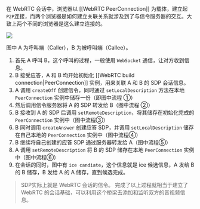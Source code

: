在 WebRTC 会话中，浏览器以 [[WebRTC PeerConnection]] 为载体，建立起 `P2P`连接，而两个浏览器是如何建立关联关系就涉及到了与信令服务器的交互。大致上两个不同的浏览器是这么建立连接的。

![](http://cdn.liwuhou.cn/blog/202302052228185.png)

图中 A 为呼叫端（Caller），B 为被呼叫端（Callee）。

1. 首先 A 呼叫 B，这个呼叫的过程，一般使用 `WebSocket` 通信，让对方收到信息。
2. B 接受应答，A 和 B 均开始初始化 [[WebRTC build connection|PeerConnection]] 实例，用来关联 A 和 B 的 SDP 会话信息。
3. A 调用 `createOff` 创建信令，同时通过 `setLocalDescription` 方法在本地 `PeerConnection` 实例中储存一份（即图中流程 ①）
4. 然后调用信令服务器将 A 的 SDP 转发给 B（图中流程 ②）
5. B 接收到 A 的 SDP 后调用 `setRemoteDescription`，将其储存在初始化完成的 `PeerConnection` 实例中（图中流程③）
6. B 同时调用 `createAnswer` 创建应答 SDP，并调用 `setLocalDescription` 储存在自己本地的 `PeerConnection` 实例中（图中流程④）
7. B 继续将自己创建的应答 SDP 通过服务器转发给 A（图中流程⑤）
8. A 调用 `setRemoteDescription` 将 B 的 SDP 储存在本地 `PeerConnection` 实例中（图中流程⑥）
9. 在会话的同时，图中有 `ice candiate`，这个信息就是 ice 候选信息，A 发给 B 的 B 储存，B 发给 A 的 A 储存，直到候选完成。

> SDP实际上就是 WebRTC 会话的信令。
> 完成了以上过程就相当于建立了 WebRTC 的会话基础，可以利用这个桥梁去添加和监听双方的音视频信息。



